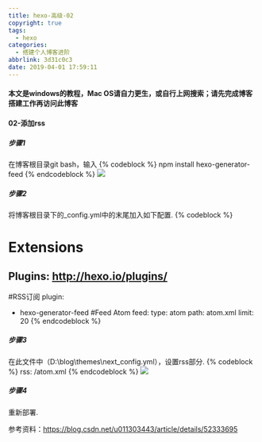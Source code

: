 ```yaml
---
title: hexo-高级-02
copyright: true
tags:
  - hexo
categories:
  - 搭建个人博客进阶
abbrlink: 3d31c0c3
date: 2019-04-01 17:59:11
---
```

#### 本文是windows的教程，Mac OS请自力更生，或自行上网搜索；请先完成博客搭建工作再访问此博客
#### 02-添加rss
##### 步骤1
在博客根目录git bash，输入
{% codeblock %}
npm install hexo-generator-feed
{% endcodeblock %}
![](https://serverless-page-bucket-jm08mud0-1300042459.cos-website.ap-shanghai.myqcloud.com/pic22.jpg)
##### 步骤2
将博客根目录下的_config.yml中的末尾加入如下配置.
{% codeblock %}
# Extensions
## Plugins: http://hexo.io/plugins/
#RSS订阅
plugin:
- hexo-generator-feed
#Feed Atom
feed:
type: atom
path: atom.xml
limit: 20
{% endcodeblock %}
##### 步骤3
在此文件中（D:\blog\themes\next\_config.yml），设置rss部分.
{% codeblock %}
rss: /atom.xml
{% endcodeblock %}
![](https://serverless-page-bucket-jm08mud0-1300042459.cos-website.ap-shanghai.myqcloud.com/pic23.jpg)
##### 步骤4
重新部署.

参考资料：https://blog.csdn.net/u011303443/article/details/52333695
